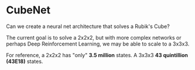 # CubeNet

Can we create a neural net architecture that solves a Rubik's Cube?

The current goal is to solve a 2x2x2, but with more complex networks or perhaps Deep Reinforcement Learning, we
may be able to scale to a 3x3x3.

For reference, a 2x2x2 has "only" **3.5 million** states. A 3x3x3 **43 quintillion (43E18)** states.
